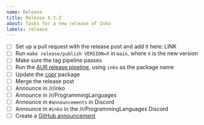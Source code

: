 ```yaml
---
name: Release
title: Release X.Y.Z
about: Tasks for a new release of Inko
labels: release
---
```


- [ ] Set up a pull request with the release post and add it here: LINK
- [ ] Run `make release/publish VERSION=X` in `main`, where `X` is the new version
- [ ] Make sure the tag pipeline passes
- [ ] Run the [AUR release pipeline](https://github.com/inko-lang/aur/actions/workflows/release.yml), using `inko` as the package name
- [ ] Update the [copr](https://github.com/yorickpeterse/copr/blob/main/inko) package
- [ ] Merge the release post
- [ ] Announce in /r/inko
- [ ] Announce in /r/ProgrammingLanguages
- [ ] Announce in `#announcements` in Discord
- [ ] Announce in `#inko` in the /r/ProgrammingLanguages Discord
- [ ] Create a [GitHub announcement](https://github.com/orgs/inko-lang/discussions/new?category=announcements)
